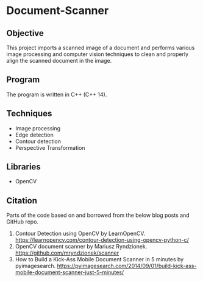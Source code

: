 # Document-Scanner

## Objective

This project imports a scanned image of a document and performs various image processing and computer vision techniques to clean and properly align the scanned document in the image. 

## Program

The program is written in C++ (C++ 14).

## Techniques

   - Image processing
   - Edge detection
   - Contour detection
   - Perspective Transformation

## Libraries
  
   - OpenCV

## Citation
Parts of the code based on and borrowed from the below blog posts and GitHub repo.

1) Contour Detection using OpenCV by LearnOpenCV. https://learnopencv.com/contour-detection-using-opencv-python-c/
2) OpenCV document scanner by Mariusz Ryndzionek. https://github.com/mryndzionek/scanner
3) How to Build a Kick-Ass Mobile Document Scanner in 5 minutes by pyimagesearch. https://pyimagesearch.com/2014/09/01/build-kick-ass-mobile-document-scanner-just-5-minutes/
